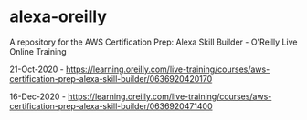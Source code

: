 # alexa-oreilly
A repository for the AWS Certification Prep: Alexa Skill Builder - O'Reilly Live Online Training

21-Oct-2020 - https://learning.oreilly.com/live-training/courses/aws-certification-prep-alexa-skill-builder/0636920420170

16-Dec-2020 - https://learning.oreilly.com/live-training/courses/aws-certification-prep-alexa-skill-builder/0636920471400
